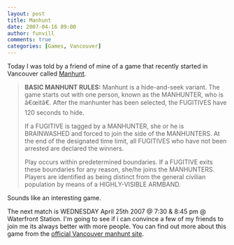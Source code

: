 ```yaml
---
layout: post
title: Manhunt
date: 2007-04-16 09:00
author: funvill
comments: true
categories: [Games, Vancouver]
---
```

Today I was told by a friend of mine of a game that recently started in Vancouver called <a href="http://www.manhunt-vancouver.com/">Manhunt</a>.
<blockquote><strong>BASIC MANHUNT RULES:</strong>
Manhunt is a hide-and-seek variant. The game starts out with one person, known as the MANHUNTER, who is â€œitâ€. After the manhunter has been selected, the FUGITIVES have 120 seconds to hide.

If a FUGITIVE is tagged by a MANHUNTER, she or he is BRAINWASHED and forced to join the side of the MANHUNTERS. At the end of the designated time limit, all FUGITIVES who have not been arrested are declared the winners.

Play occurs within predetermined boundaries. If a FUGITIVE exits these boundaries for any reason, she/he joins the MANHUNTERS. Players are identified as being distinct from the general civilian population by means of a HIGHLY-VISIBLE ARMBAND.</blockquote>
Sounds like an interesting game.

The next match is WEDNESDAY April 25th 2007 @ 7:30 &amp; 8:45 pm @ Waterfront Station. I'm going to see if i can convince a few of my friends to join me its always better with more people.
You can find out more about this game from the <a href="http://www.manhunt-vancouver.com/">official Vancouver manhunt site</a>.
